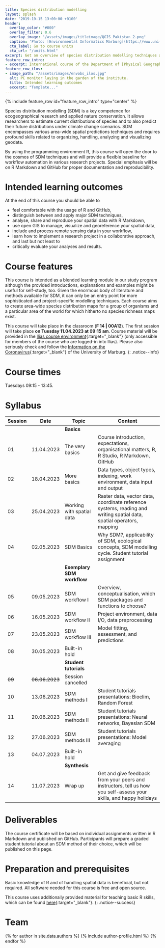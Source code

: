 ```yaml
---
title: Species distribution modelling
layout: splash
date: '2019-10-15 13:00:00 +0100'
header:
  overlay_color: "#000"
  overlay_filter: 0.6
  overlay_image: "/assets/images/titleimage/QGIS_Pakistan_2.png"
  caption: 'Photo: [Environmental Informatics Marburg](https://www.uni-marburg.de/en/fb19/disciplines/physisch/environmentalinformatics){:target="_blank"}'
  cta_label: Go to course units
  cta_url: "/units.html"
excerpt: Get an overview of species distribution modelling techniques and use R for handling, modelling and visualizing geodata
feature_row_intro:
- excerpt: International course of the Department of [Physical Geography](https://www.uni-marburg.de/en/fb19/disciplines/physisch){:target="_blank"} at [Marburg University](https://www.uni-marburg.de/en){:target="_blank"}
feature_row_ilos:
- image_path: "/assets/images/envobs_ilos.jpg"
  alt: PC monitor laying in the garden of the institute.
  title: Intended learning outcomes
  excerpt: "Template..."
---
```


{% include feature_row id="feature_row_intro" type="center" %}

Species distribution modelling (SDM) is a key competence for ecogeographical research and applied nature conservation. 
It allows researchers to estimate current distributions of species and to also predict their future distributions under climate change scenarios.
SDM encompasses various area-wide spatial predictions techniques and requires profound skills related to organizing, handling, analyzing and visualizing geodata. 

By using the programming environment R, this course will open the door to the cosmos of SDM techniques and will provide a flexible baseline for workflow automation in various research projects. Special emphasis will be on R Markdown and GitHub for proper documentation and reproducibility. 


# Intended learning outcomes
At the end of this course you should be able to

* feel comfortable with the usage of R and GitHub,
* distinguish between and apply major SDM techniques,
* analyse, share and reproduce your spatial data with R Markdown,
* use open GIS to manage, visualize and georeference your spatial data,
* include and process remote sensing data in your workflow,
* learn how to implement a research project in a collaborative approach, and last but not least to
* critically evaluate your analyses and results.


# Course features

This course is intended as a blended learning module in our study program although the provided introductions, explanations and examples might be useful for self-study, too.
Given the enormous body of literature and methods available for SDM, it can only be an entry point for more sophisticated and project-specific modelling techniques.
Each course aims to create area-wide species distribution maps for a group of organisms and a particular area of the world for which hitherto no species richness maps exist.

This course will take place in the classroom (**F 14 | 00A12**). The first session will take place **on Tuesday 11.04.2023 at 09:15 am**.
Course material will be provided in the [Ilias course environment](xxxx){:target="_blank"} (only accessible for members of the course who are logged-in into Ilias). 
Please also seriously check and follow the [Information on the Coronavirus](https://www.uni-marburg.de/de/universitaet/administration/sicherheit/coronavirus){:target="_blank"} of the University of Marburg.
{: .notice--info}


# Course times

Tuesdays 09:15 - 13:45.


# Syllabus

| Session |  Date | Topic                        | Content                                                                          |
|---------|-------|------------------------------|----------------------------------------------------------------------------------|
||| **Basics** ||
| 01 | 11.04.2023 | The very basics              | Course introduction, expectations, organisational matters, R, R Studio, R Markdown, GitHub     |
| 02 | 18.04.2023 | More basics                  | Data types, object types, indexing, work environment, data input and output                    |
| 03 | 25.04.2023 | Working with spatial data    | Raster data, vector data, coordinate reference systems, reading and writing spatial data, spatial operators, mapping |
| 04 | 02.05.2023 | SDM Basics                   | Why SDM?, applicability of SDM, ecological concepts, SDM modelling cycle. Student tutorial assignment                          |
||| **Exemplary SDM workflow**          ||
| 05 | 09.05.2023 | SDM workflow I               | Overview, conceptualisation, which SDM packages and functions to choose?          |
| 06 | 16.05.2023 | SDM workflow II              | Project environment, data I/O, data preprocessing                                 |
| 07 | 23.05.2023 | SDM workflow III             | Model fitting, assessment, and predictions                                        |
| 08 | 30.05.2023| Built-in hold ||
||| **Student tutorials**           ||
| ~~09~~ | ~~06.06.2023~~ | Session cancelled        |                         |
| 10  | 13.06.2023 | SDM methods I                | Student tutorials presentations: Bioclim, Random Forest                                     |
| 11  | 20.06.2023 | SDM methods II              | Student tutorials presentations: Neural networks, Bayesian SDM                    |
| 12 | 27.06.2023 | SDM methods III               | Student tutorials presentations: Model averaging                        |
| 13 | 04.07.2023| Built-in hold ||
||| **Synthesis**                                ||
| 14 | 11.07.2023 | Wrap up                      | Get and give feedback from your peers and instructors, tell us how you self-assess your skills, and happy holidays |





# Deliverables

The course certificate will be based on individual assignments written in R Markdown and published on GitHub.
Participants will prepare a graded student tutorial about an SDM method of their choice, which will be published on this page.




# Preparation and prerequisites

Basic knowledge of R and of handling spatial data is beneficial, but not required.
All software needed for this course is free and open source.

This course uses additionally provided material for teaching basic R skills, 
which can be found [here](https://geomoer.github.io/moer-base-r/){:target="_blank"}.
{: .notice--success}


# Team

{% for author in site.data.authors %} {% include author-profile.html %}
{% endfor %}


<!--
[Go to course units]({{ site.baseurl }}{% link _pages/units.md %}){: .btn .btn--success .btn--large .align-center}
-->


